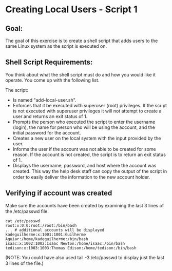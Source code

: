 # Creating Local Users - Script 1

## Goal: 
The goal of this exercise is to create a shell script that adds users to the same Linux system as the
script is executed on.

## Shell Script Requirements:
You think about what the shell script must do and how you would like it operate. You come up with
the following list.

The script:
- Is named "add-local-user.sh".
- Enforces that it be executed with superuser (root) privileges. If the script is not executed with
superuser privileges it will not attempt to create a user and returns an exit status of 1.
- Prompts the person who executed the script to enter the username (login), the name for
person who will be using the account, and the initial password for the account.
- Creates a new user on the local system with the input provided by the user.
- Informs the user if the account was not able to be created for some reason. If the account is
not created, the script is to return an exit status of 1.
- Displays the username, password, and host where the account was created. This way the
help desk staﬀ can copy the output of the script in order to easily deliver the information to
the new account holder.

## Verifying if account was created
Make sure the accounts have been created by examining the last 3 lines of the /etc/passwd ﬁle.

```
cat /etc/passwd
root:x:0:0:root:/root:/bin/bash
... # additional accounts will be displayed
kadeguilherme:x:1001:1001:Guilherme Aguiar:/home/kadeguilherme:/bin/bash
isaac:x:1002:1002:Isaac Newton:/home/isaac:/bin/bash
tedison:x:1003:1003:Thomas Edison:/home/tedison:/bin/bash
```
(NOTE: You could have also used tail -3 /etc/passwd to display just the last 3 lines of the ﬁle.)
